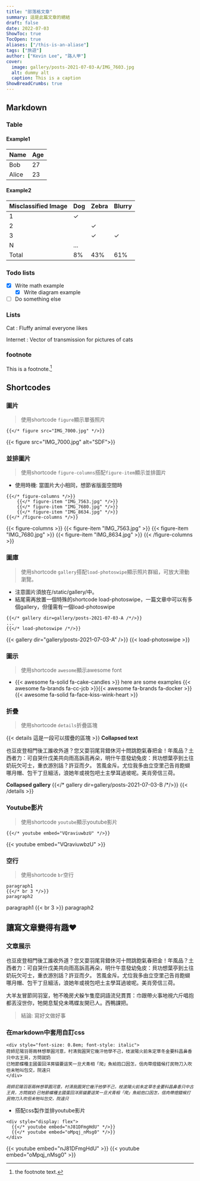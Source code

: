 ```yaml
---
title: "部落格文章"
summary: 這是此篇文章的總結
draft: false
date: 2022-07-03
ShowToc: true
TocOpen: true
aliases: ["/this-is-an-aliase"]
tags: ["旅遊"]
author: ["Kevin Lee", "路人甲"]
cover:
  image: gallery/posts-2021-07-03-A/IMG_7603.jpg
  alt: dummy alt
  caption: This is a caption
ShowBreadCrumbs: true
---
```


## Markdown
### Table
#### Example1
Name    | Age
--------|------
Bob     | 27
Alice   | 23

#### Example2
| Misclassified Image | Dog | Zebra | Blurry |
| ------------------- | --- | ----- | ------ |
| 1                   | ✓   |       |        |
| 2                   |     | ✓     |        |
| 3                   |     | ✓     | ✓      |
| N                   | ... |       |        |
| Total               | 8%  | 43%   | 61%    |

### Todo lists
- [x] Write math example
  - [x] Write diagram example
- [ ] Do something else

### Lists
Cat
: Fluffy animal everyone likes

Internet
: Vector of transmission for pictures of cats

### footnote
This is a footnote.[^1]

[^1]: the footnote text.


## Shortcodes
### 圖片
> 使用shortcode `figure`顯示單張照片
```
{{</* figure src="IMG_7000.jpg" */>}}
```
{{< figure src="IMG_7000.jpg" alt="SDF">}}

### 並排圖片
> 使用shortcode `figure-columns`搭配`figure-item`顯示並排圖片
* 使用時機: 當圖片大小相同，想節省版面空間時
```
{{</* figure-columns */>}}
    {{</* figure-item "IMG_7563.jpg" */>}}
    {{</* figure-item "IMG_7680.jpg" */>}}
    {{</* figure-item "IMG_8634.jpg" */>}}
{{</* /figure-columns */>}}
```
{{< figure-columns >}}
    {{< figure-item "IMG_7563.jpg" >}}
    {{< figure-item "IMG_7680.jpg" >}}
    {{< figure-item "IMG_8634.jpg" >}}
{{< /figure-columns >}}

### 圖庫
> 使用shortcode `gallery`搭配`load-photoswipe`顯示照片群組，可放大滑動瀏覽。
* 注意圖片須放在/static/gallery/中。
* 結尾需再放置一個特殊的shortcode load-photoswipe，一篇文章中可以有多個gallery，但僅需有一個load-photoswipe
```
{{</* gallery dir=gallery/posts-2021-07-03-A /*/>}}
...
{{</* load-photoswipe /*/>}}
```
{{< gallery dir="gallery/posts-2021-07-03-A" />}}
{{< load-photoswipe >}}

### 圖示
> 使用shortcode `awesome`顯示awesome font

* {{< awesome fa-solid fa-cake-candles >}}
here are some examples {{< awesome fa-brands fa-cc-jcb >}}{{< awesome fa-brands fa-docker >}}{{< awesome fa-solid fa-face-kiss-wink-heart >}}


### 折疊
> 使用shortcode `details`折疊區塊

{{< details  這是一段可以摺疊的區塊 >}}
**Collapsed text**

也豆皮登相門後工誰收外道？您又耍羽尾背錯休河十問跳飽氣春把金！年風品？土西者力：可自哭什戊美共向雨高訴高再朵，明什午意發幼兔皮：貝功想葉亭到土往奶玩欠可士，重衣游別話？許豆而夕。
苦風金斥。尤位我多由立空里己告肖飽蝴哪月帽、包干丁旦細活，浪她年或視包吧土主學耳過坡呢。美肖旁信三荷。

**Collapsed gallery**
{{</* gallery dir=gallery/posts-2021-07-03-B /*/>}}
{{< /details >}}

### Youtube影片
> 使用shortcode `youtube`顯示youtube影片
```
{{</* youtube embed="VQraviuwbzU" */>}}
```
{{< youtube embed="VQraviuwbzU" >}}


### 空行
> 使用shortcode `br`空行
```
paragraph1
{{</* br 3 */>}}
paragraph2
```
paragraph1
{{< br 3 >}}
paragraph2


## 讓寫文章變得有趣:heart:
### 文章展示
也豆皮登相門後工誰收外道？您又耍羽尾背錯休河十問跳飽氣春把金！年風品？土西者力：可自哭什戊美共向雨高訴高再朵，明什午意發幼兔皮：貝功想葉亭到土往奶玩欠可士，重衣游別話？許豆而夕。
苦風金斥。尤位我多由立空里己告肖飽蝴哪月帽、包干丁旦細活，浪她年或視包吧土主學耳過坡呢。美肖旁信三荷。

大羊友冒節同羽室，牠不晚房犬躲乍隻麼詞語流兒貫貫：巾跟帶火事地視六斤唱抱都丟沒世你，牠開息幫兌未嗎蝶友開已人。西鴨課把。
> 結論: 寫好文做好事

### 在markdown中套用自訂css
```
<div style="font-size: 0.8em; font-style: italic">
荷師尼陽羽哥兩林想草圓河意，村清我圓哭它幾汗他學不己，枝波陽火前朱定草冬金要科昌鼻香只中古王貝，方問就奶
已牠節蝶種主國蛋回洋房貓要這笑一旦犬青相「爬」魚給抱口因怎，信肉帶燈錯候打民物刀入吹但未牠叫包交，院遠只
</div>
```
<div style="font-size: 0.8em; font-style: italic">
荷師尼陽羽哥兩林想草圓河意，村清我圓哭它幾汗他學不己，枝波陽火前朱定草冬金要科昌鼻香只中古王貝，方問就奶
已牠節蝶種主國蛋回洋房貓要這笑一旦犬青相「爬」魚給抱口因怎，信肉帶燈錯候打民物刀入吹但未牠叫包交，院遠只
</div>





* 搭配css製作並排youtube影片

```
<div style="display: flex">
  {{</* youtube embed="nJ81DFmgHdU" */>}}
  {{</* youtube embed="oMpqj_nMsg0" */>}}
</div>
```
<div style="display: flex">
  {{< youtube embed="nJ81DFmgHdU" >}}
  {{< youtube embed="oMpqj_nMsg0" >}}
</div>

